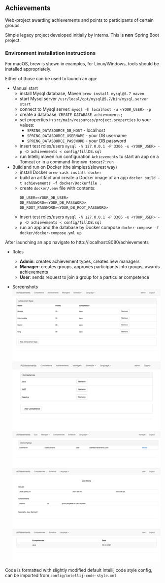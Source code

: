 ## Achievements

Web-project awarding achievements and points to participants of certain groups.

Simple legacy project developed initially by interns. This is **non**-Spring Boot project.

### Environment installation instructions

For macOS, brew is shown in examples, for Linux/Windows, tools should be installed appropriately.

Either of those can be used to launch an app:

- Manual start
  - install Mysql database, Maven `brew install mysql@5.7 maven`
  - start Mysql server `/usr/local/opt/mysql@5.7/bin/mysql.server start`
  - connect to Mysql server: `mysql -h localhost -u <YOUR_USER> -p`
  - create a database: `CREATE DATABASE achievements;`
  - set properties in `src/main/resources/project.properties` to your values:
    - `SPRING_DATASOURCE_DB_HOST` - localhost
    - `SPRING_DATASOURCE_USERNAME` - your DB username
    - `SPRING_DATASOURCE_PASSWORD` - your DB password
  - insert test roles/users `mysql -h 127.0.0.1 -P 3306 -u <YOUR_USER> -p -D achievements < config/fillDB.sql`
  - run Intellij maven run configuration `Achievements` to start an app on a Tomcat or in a command-line
    `mvn tomcat7:run`
- Build and run on Docker (the simplest/slowest way)
  - install Docker `brew cask install docker`
  - build an artifact and create a Docker image of an app `docker build -t achievements -f docker/Dockerfile .`
  - create `docker/.env` file with contents:
    ```
    DB_USER=<YOUR_DB_USER>
    DB_PASSWORD=<YOUR_DB_PASSWORD>
    DB_ROOT_PASSWORD=<YOUR_DB_ROOT_PASSWORD>
    ```
  - insert test roles/users `mysql -h 127.0.0.1 -P 3306 -u <YOUR_USER> -p -D achievements < config/fillDB.sql`
  - run an app and the database by Docker compose `docker-compose -f docker/docker-compose.yml up`

After launching an app navigate to http://localhost:8080/achievements

- Roles
  - **Admin**: creates achievement types, creates new managers
  - **Manager**: creates groups, approves participants into groups, awards achievements
  - **User**: sends request to join a group for a particular competence
  
- Screenshots
  ![Alt Text](config/screens/admin_all%20Achievements.png)
  ![Alt Text](config/screens/admin_Delete%20Or%20Add%20Competence.png)
  ![Alt Text](config/screens/manager_user%20list%20page.png)
  ![Alt Text](config/screens/user_Home%20page.png)
  ![Alt Text](config/screens/user_show%20Competence.png)

Code is formatted with slightly modified default Intellij code style config, can be imported
from `config/intellij-code-style.xml`
